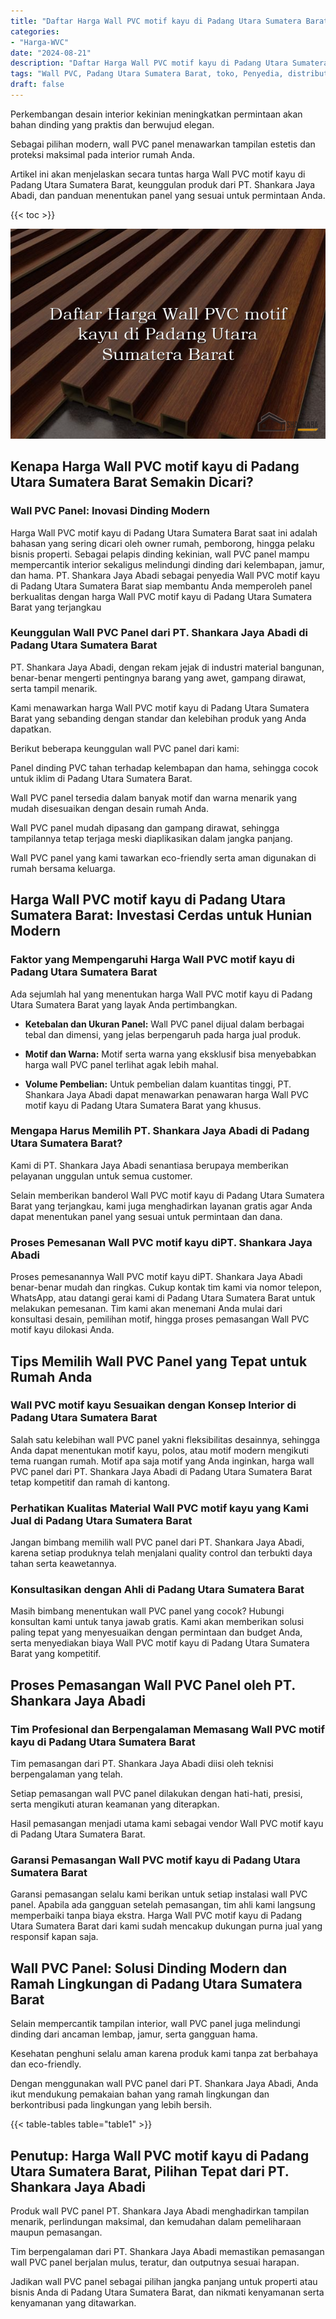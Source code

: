 ```yaml
---
title: "Daftar Harga Wall PVC motif kayu di Padang Utara Sumatera Barat"
categories: 
- "Harga-WVC"
date: "2024-08-21"
description: "Daftar Harga Wall PVC motif kayu di Padang Utara Sumatera Barat bagi tempat tinggal, kantor, dan gerai. Produk berkualitas, variasi motif, warna elegan, beserta layanan penempatan dikerjakan oleh tenaga ahli ahli dan garansi resmi!|Jasa penjualan Wall PVC motif kayu di Padang Utara Sumatera Barat untuk keperluan hunian, kantor, maupun toko, dengan panel berkualitas dan pemasangan oleh tim berpengalaman serta garansi resmi.|Solusi Wall PVC motif kayu di Padang Utara Sumatera Barat yang terbukti untuk tempat tinggal, perkantoran, serta toko, bersama material terbaik dan penempatan oleh tim ahli serta jaminan resmi.|Distribusi Wall PVC motif kayu di Padang Utara Sumatera Barat untuk rumah, kantor, dan toko, dengan panel berkualitas dan pemasangan ditangani oleh teknisi profesional, dilengkapi dengan kepastian resmi.}"
tags: "Wall PVC, Padang Utara Sumatera Barat, toko, Penyedia, distributor"
draft: false
---
```


Perkembangan desain interior kekinian meningkatkan permintaan akan bahan dinding yang praktis dan berwujud elegan.

Sebagai pilihan modern, wall PVC panel menawarkan tampilan estetis dan proteksi maksimal pada interior rumah Anda.

Artikel ini akan menjelaskan secara tuntas harga Wall PVC motif kayu di Padang Utara Sumatera Barat, keunggulan produk dari PT. Shankara Jaya Abadi, dan panduan menentukan panel yang sesuai untuk permintaan Anda.

{{< toc >}}

![Daftar Harga Wall PVC motif kayu di Padang Utara Sumatera Barat](/images/Harga-WVC/Daftar-Harga-Wall-PVC-motif-kayu-di-Padang-Utara-Sumatera-Barat.png)


## Kenapa Harga Wall PVC motif kayu di Padang Utara Sumatera Barat Semakin Dicari?

### Wall PVC Panel: Inovasi Dinding Modern

Harga Wall PVC motif kayu di Padang Utara Sumatera Barat saat ini adalah bahasan yang sering dicari oleh owner rumah, pemborong, hingga pelaku bisnis properti. Sebagai pelapis dinding kekinian, wall PVC panel mampu mempercantik interior sekaligus melindungi dinding dari kelembapan, jamur, dan hama. PT. Shankara Jaya Abadi sebagai penyedia Wall PVC motif kayu di Padang Utara Sumatera Barat siap membantu Anda memperoleh panel berkualitas dengan harga Wall PVC motif kayu di Padang Utara Sumatera Barat yang terjangkau

### Keunggulan Wall PVC Panel dari PT. Shankara Jaya Abadi di Padang Utara Sumatera Barat

PT. Shankara Jaya Abadi, dengan rekam jejak di industri material bangunan, benar-benar mengerti pentingnya barang yang awet, gampang dirawat, serta tampil menarik.

Kami menawarkan harga Wall PVC motif kayu di Padang Utara Sumatera Barat yang sebanding dengan standar dan kelebihan produk yang Anda dapatkan.

Berikut beberapa keunggulan wall PVC panel dari kami:

Panel dinding PVC tahan terhadap kelembapan dan hama, sehingga cocok untuk iklim di Padang Utara Sumatera Barat.

Wall PVC panel tersedia dalam banyak motif dan warna menarik yang mudah disesuaikan dengan desain rumah Anda.

Wall PVC panel mudah dipasang dan gampang dirawat, sehingga tampilannya tetap terjaga meski diaplikasikan dalam jangka panjang.

Wall PVC panel yang kami tawarkan eco-friendly serta aman digunakan di rumah bersama keluarga.

## Harga Wall PVC motif kayu di Padang Utara Sumatera Barat: Investasi Cerdas untuk Hunian Modern

### Faktor yang Mempengaruhi Harga Wall PVC motif kayu di Padang Utara Sumatera Barat

Ada sejumlah hal yang menentukan harga Wall PVC motif kayu di Padang Utara Sumatera Barat yang layak Anda pertimbangkan.

- **Ketebalan dan Ukuran Panel:** Wall PVC panel dijual dalam berbagai tebal dan dimensi, yang jelas berpengaruh pada harga jual produk.

- **Motif dan Warna:** Motif serta warna yang eksklusif bisa menyebabkan harga wall PVC panel terlihat agak lebih mahal.

- **Volume Pembelian:** Untuk pembelian dalam kuantitas tinggi, PT. Shankara Jaya Abadi dapat menawarkan penawaran harga Wall PVC motif kayu di Padang Utara Sumatera Barat yang khusus.

### Mengapa Harus Memilih PT. Shankara Jaya Abadi di Padang Utara Sumatera Barat?

Kami di PT. Shankara Jaya Abadi senantiasa berupaya memberikan pelayanan unggulan untuk semua customer.

Selain memberikan banderol Wall PVC motif kayu di Padang Utara Sumatera Barat yang terjangkau, kami juga menghadirkan layanan gratis agar Anda dapat menentukan panel yang sesuai untuk permintaan dan dana.

### Proses Pemesanan Wall PVC motif kayu diPT. Shankara Jaya Abadi

Proses pemesanannya Wall PVC motif kayu diPT. Shankara Jaya Abadi benar-benar mudah dan ringkas. Cukup kontak tim kami via nomor telepon, WhatsApp, atau datangi gerai kami di Padang Utara Sumatera Barat untuk melakukan pemesanan. Tim kami akan menemani Anda mulai dari konsultasi desain, pemilihan motif, hingga proses pemasangan Wall PVC motif kayu dilokasi Anda.

## Tips Memilih Wall PVC Panel yang Tepat untuk Rumah Anda

### Wall PVC motif kayu Sesuaikan dengan Konsep Interior di Padang Utara Sumatera Barat

Salah satu kelebihan wall PVC panel yakni fleksibilitas desainnya, sehingga Anda dapat menentukan motif kayu, polos, atau motif modern mengikuti tema ruangan rumah. Motif apa saja motif yang Anda inginkan, harga wall PVC panel dari PT. Shankara Jaya Abadi di Padang Utara Sumatera Barat tetap kompetitif dan ramah di kantong.

### Perhatikan Kualitas Material Wall PVC motif kayu yang Kami Jual di Padang Utara Sumatera Barat

Jangan bimbang memilih wall PVC panel dari PT. Shankara Jaya Abadi, karena setiap produknya telah menjalani quality control dan terbukti daya tahan serta keawetannya.

### Konsultasikan dengan Ahli di Padang Utara Sumatera Barat

Masih bimbang menentukan wall PVC panel yang cocok? Hubungi konsultan kami untuk tanya jawab gratis. Kami akan memberikan solusi paling tepat yang menyesuaikan dengan permintaan dan budget Anda, serta menyediakan biaya Wall PVC motif kayu di Padang Utara Sumatera Barat yang kompetitif.

## Proses Pemasangan Wall PVC Panel oleh PT. Shankara Jaya Abadi

### Tim Profesional dan Berpengalaman Memasang Wall PVC motif kayu di Padang Utara Sumatera Barat

Tim pemasangan dari PT. Shankara Jaya Abadi diisi oleh teknisi berpengalaman yang telah.

Setiap pemasangan wall PVC panel dilakukan dengan hati-hati, presisi, serta mengikuti aturan keamanan yang diterapkan.

Hasil pemasangan menjadi utama kami sebagai vendor Wall PVC motif kayu di Padang Utara Sumatera Barat.

### Garansi Pemasangan Wall PVC motif kayu di Padang Utara Sumatera Barat

Garansi pemasangan selalu kami berikan untuk setiap instalasi wall PVC panel. Apabila ada gangguan setelah pemasangan, tim ahli kami langsung memperbaiki tanpa biaya ekstra. Harga Wall PVC motif kayu di Padang Utara Sumatera Barat dari kami sudah mencakup dukungan purna jual yang responsif kapan saja.

## Wall PVC Panel: Solusi Dinding Modern dan Ramah Lingkungan di Padang Utara Sumatera Barat

Selain mempercantik tampilan interior, wall PVC panel juga melindungi dinding dari ancaman lembap, jamur, serta gangguan hama.

Kesehatan penghuni selalu aman karena produk kami tanpa zat berbahaya dan eco-friendly.

Dengan menggunakan wall PVC panel dari PT. Shankara Jaya Abadi, Anda ikut mendukung pemakaian bahan yang ramah lingkungan dan berkontribusi pada lingkungan yang lebih bersih.

{{< table-tables table="table1" >}}

## Penutup: Harga Wall PVC motif kayu di Padang Utara Sumatera Barat, Pilihan Tepat dari PT. Shankara Jaya Abadi

Produk wall PVC panel PT. Shankara Jaya Abadi menghadirkan tampilan menarik, perlindungan maksimal, dan kemudahan dalam pemeliharaan maupun pemasangan.

Tim berpengalaman dari PT. Shankara Jaya Abadi memastikan pemasangan wall PVC panel berjalan mulus, teratur, dan outputnya sesuai harapan.

Jadikan wall PVC panel sebagai pilihan jangka panjang untuk properti atau bisnis Anda di Padang Utara Sumatera Barat, dan nikmati kenyamanan serta kenyamanan yang ditawarkan.